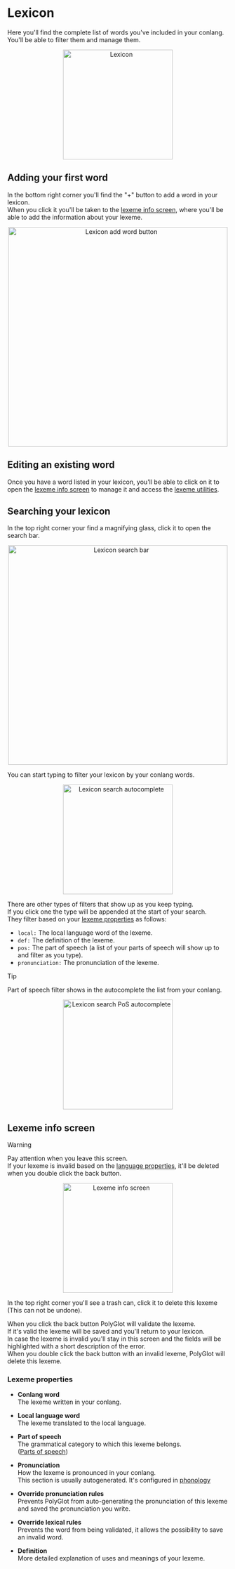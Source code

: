 # Lexicon  

Here you'll find the complete list of words you've included in your conlang.  
You'll be able to filter them and manage them.  

<p align="center">  
	<img src="/../img/lexicon.png" alt="Lexicon" width="250"/>  
</p>  

## Adding your first word  

In the bottom right corner you'll find the "+" button to add a word in your lexicon.  
When you click it you'll be taken to the [lexeme info screen](#lexeme-info-screen), where you'll be able to add the information about your lexeme.  

<p align="center">  
	<img src="/img/arrow_lexicon_fab.png" alt="Lexicon add word button" width="500"/>  
</p>  

## Editing an existing word  

Once you have a word listed in your lexicon, you'll be able to click on it to open the [lexeme info screen](#lexeme-info-screen) to manage it and access the [lexeme utilities](lexeme-utilities.md).  

## Searching your lexicon  

In the top right corner your find a magnifying glass, click it to open the search bar.  

<p align="center">  
	<img src="/img/arrow_lexicon_search.png" alt="Lexicon search bar" width="500"/>  
</p>  

You can start typing to filter your lexicon by your conlang words.  

<p align="center">  
	<img src="/img/lexicon_search.png" alt="Lexicon search autocomplete" width="250"/>  
</p>  

There are other types of filters that show up as you keep typing.  
If you click one the type will be appended at the start of your search.  
They filter based on your [lexeme properties](#lexeme-properties) as follows:  
- `local:` The local language word of the lexeme.  
- `def:` The definition of the lexeme.  
- `pos:` The part of speech (a list of your parts of speech will show up to and filter as you type).  
- `pronunciation:` The pronunciation of the lexeme.  

<div class="admonition note">  
	<p class="admonition-title">Tip</p>  
	<p>Part of speech filter shows in the autocomplete the list from your conlang.</p>  
	<p align="center">  
		<img src="/img/lexicon_search_pos.png" alt="Lexicon search PoS autocomplete" width="250"/>  
	</p>  
</div>  

## Lexeme info screen  

<div class="admonition warning">  
	<p class="admonition-title">Warning</p>  
	<p>
		Pay attention when you leave this screen.  
		<br>
		If your lexeme is invalid based on the <a href="/android/properties">language properties</a>, 
		it'll be deleted when you double click the back button.  
	</p>  
</div>  

<p align="center">  
	<img src="/img/lexeme_info.png" alt="Lexeme info screen" width="250"/>  
</p>  

In the top right corner you'll see a trash can, click it to delete this lexeme (This can not be undone).  

When you click the back button PolyGlot will validate the lexeme.  
If it's valid the lexeme will be saved and you'll return to your lexicon.  
In case the lexeme is invalid you'll stay in this screen and the fields will be highlighted with a short description of the error.  
When you double click the back button with an invalid lexeme, PolyGlot will delete this lexeme.  

### Lexeme properties  

- **Conlang word**  
	The lexeme written in your conlang.  

- **Local language word**  
	The lexeme translated to the local language.  

- **Part of speech**  
	The grammatical category to which this lexeme belongs.  
	([Parts of speech](pos.md))  

- **Pronunciation**  
	How the lexeme is pronounced in your conlang.  
	This section is usually autogenerated. It's configured in [phonology](phonology.md)  

- **Override pronunciation rules**  
	Prevents PolyGlot from auto-generating the pronunciation of this lexeme and saved the pronunciation you write.  

- **Override lexical rules**  
	Prevents the word from being validated, it allows the possibility to save an invalid word.  

- **Definition**  
	More detailed explanation of uses and meanings of your lexeme.  